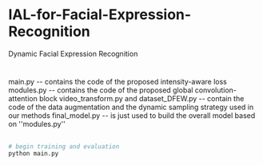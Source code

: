 # IAL-for-Facial-Expression-Recognition
Dynamic Facial Expression Recognition
# 
main.py -- contains the code of the proposed intensity-aware loss
modules.py -- contains the code of the proposed global convolution-attention block
video_transform.py and dataset_DFEW.py -- contain the code of the data augmentation and the dynamic sampling strategy used in our methods
final_model.py -- is just used to build the overall model based on ''modules.py''
##

```bash
# begin training and evaluation
python main.py
```



